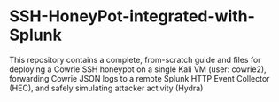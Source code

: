 # SSH-HoneyPot-integrated-with-Splunk
This repository contains a complete, from-scratch guide and files for deploying a Cowrie SSH honeypot on a single Kali VM (user: cowrie2), forwarding Cowrie JSON logs to a remote Splunk HTTP Event Collector (HEC), and safely simulating attacker activity (Hydra)
